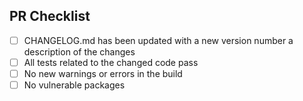## PR Checklist

- [ ] CHANGELOG.md has been updated with a new version number a description of the changes
- [ ] All tests related to the changed code pass
- [ ] No new warnings or errors in the build
- [ ] No vulnerable packages
